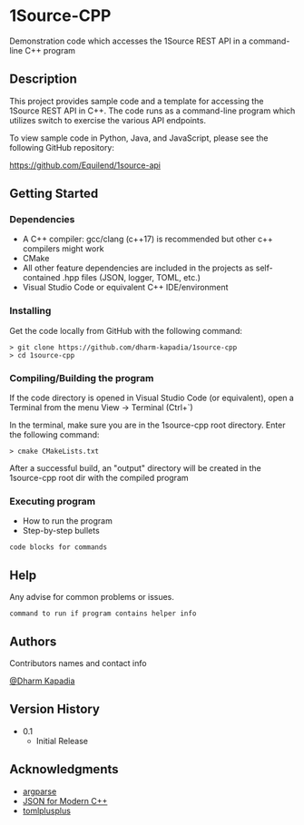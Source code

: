 # 1Source-CPP

Demonstration code which accesses the 1Source REST API in a command-line C++ program

## Description

This project provides sample code and a template for accessing the 1Source REST API in C++. The code runs as a command-line program which utilizes switch to exercise the various API endpoints.

To view sample code in Python, Java, and JavaScript, please see the following GitHub repository:

https://github.com/Equilend/1source-api

## Getting Started

### Dependencies

* A C++ compiler: gcc/clang (c++17) is recommended but other c++ compilers might work
* CMake
* All other feature dependencies are included in the projects as self-contained .hpp files (JSON, logger, TOML, etc.)
* Visual Studio Code or equivalent C++ IDE/environment


### Installing

Get the code locally from GitHub with the following command:
```
> git clone https://github.com/dharm-kapadia/1source-cpp
> cd 1source-cpp
```

### Compiling/Building the program

If the code directory is opened in Visual Studio Code (or equivalent), open a Terminal from the menu View -> Terminal (Ctrl+`)

In the terminal, make sure you are in the 1source-cpp root directory. Enter the following command:
```
> cmake CMakeLists.txt
```
After a successful build, an "output" directory will be created in the 1source-cpp root dir with the compiled program

### Executing program

* How to run the program
* Step-by-step bullets
```
code blocks for commands
```

## Help

Any advise for common problems or issues.
```
command to run if program contains helper info
```

## Authors

Contributors names and contact info

[@Dharm Kapadia](dharm.kapadia@equilend.com)

## Version History

* 0.1
    * Initial Release

## Acknowledgments

* [argparse](http://github.com/p-ranav/argparse)
* [JSON for Modern C++](https://github.com/nlohmann/json)
* [tomlplusplus](https://github.com/marzer/tomlplusplus)
